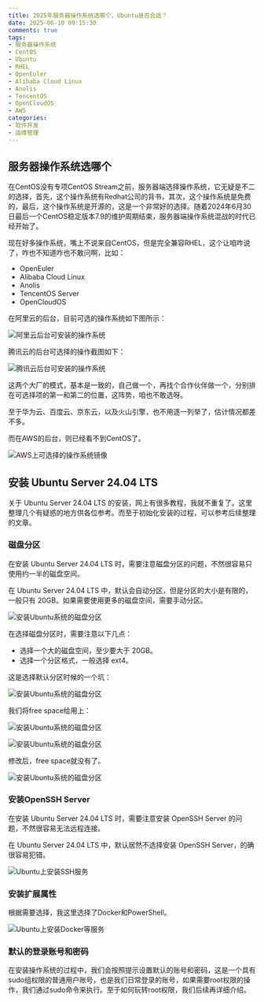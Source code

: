 ```yaml
---
title: 2025年服务器操作系统选哪个，Ubuntu是否合适？
date: 2025-06-10 09:15:30
comments: true
tags:
- 服务器操作系统
- CentOS
- Ubuntu
- RHEL
- OpenEuler
- Alibaba Cloud Linux
- Anolis
- TencentOS
- OpenCloudOS
- AWS
categories:
- 软件开发
- 运维管理
---
```



## 服务器操作系统选哪个


在CentOS没有专项CentOS Stream之前，服务器端选择操作系统，它无疑是不二的选择，首先，这个操作系统有Redhat公司的背书，其次，这个操作系统是免费的，最后，这个操作系统是开源的，这是一个非常好的选择。随着2024年6月30日最后一个CentOS稳定版本7.9的维护周期结束，服务器端操作系统混战的时代已经开始了。

现在好多操作系统，嘴上不说来自CentOS，但是完全兼容RHEL，这个让咱咋说了，咋也不知道咋也不敢问啊，比如：
- OpenEuler
- Alibaba Cloud Linux
- Anolis
- TencentOS Server
- OpenCloudOS

在阿里云的后台，目前可选的操作系统如下图所示：

![阿里云后台可安装的操作系统](https://s2.loli.net/2025/06/10/UCpYTnR59c6mHZO.png)

腾讯云的后台可选择的操作截图如下：

![腾讯云后台可安装的操作系统](https://s2.loli.net/2025/06/10/pMb9oD2S6KjvtxW.png)

这两个大厂的模式，基本是一致的，自己做一个，再找个合作伙伴做一个，分别排在可选择项的第一和第二的位置，这阵势，咱也不敢选呀。

至于华为云、百度云、京东云，以及火山引擎，也不用逐一列举了，估计情况都差不多。

而在AWS的后台，则已经看不到CentOS了。

![AWS上可选择的操作系统镜像](https://s2.loli.net/2025/06/10/PvfTHLA4w3shlqr.png)


## 安装 Ubuntu Server 24.04 LTS

关于 Ubuntu Server 24.04 LTS 的安装，网上有很多教程，我就不重复了。这里整理几个有疑惑的地方供各位参考。而至于初始化安装的过程，可以参考后续整理的文章。

### 磁盘分区

在安装 Ubuntu Server 24.04 LTS 时，需要注意磁盘分区的问题，不然很容易只使用约一半的磁盘空间。

在 Ubuntu Server 24.04 LTS 中，默认会自动分区，但是分区的大小是有限的，一般只有 20GB。如果需要使用更多的磁盘空间，需要手动分区。

![安装Ubuntu系统的磁盘分区](https://s2.loli.net/2025/06/10/dIm6T4cw2SL9kHN.png)

在选择磁盘分区时，需要注意以下几点：
- 选择一个大的磁盘空间，至少要大于 20GB。
- 选择一个分区格式，一般选择 ext4。


这是选择默认分区时候的一个坑：

![安装Ubuntu系统的磁盘分区](https://s2.loli.net/2025/06/10/uvLjPWQS3YAVlHn.png)

我们将free space给用上：

![安装Ubuntu系统的磁盘分区](https://s2.loli.net/2025/06/10/OfqUbXSImGPVgFT.png)

![安装Ubuntu系统的磁盘分区](https://s2.loli.net/2025/06/10/crZkHdERf1NjpCF.png)

修改后，free space就没有了。

![安装Ubuntu系统的磁盘分区](https://s2.loli.net/2025/06/10/53fcLxFlwz21IyA.png)


### 安装OpenSSH Server

在安装 Ubuntu Server 24.04 LTS 时，需要注意安装 OpenSSH Server 的问题，不然很容易无法远程连接。

在 Ubuntu Server 24.04 LTS 中，默认居然不选择安装 OpenSSH Server，的确很容易犯错。

![Ubuntu上安装SSH服务](https://s2.loli.net/2025/06/10/SxYKIoEXBH486hi.png)

### 安装扩展属性

根据需要选择，我这里选择了Docker和PowerShell。

![Ubuntu上安装Docker等服务](https://s2.loli.net/2025/06/10/hCyqtnl2Bvf9ew6.png)

### 默认的登录账号和密码

在安装操作系统的过程中，我们会按照提示设置默认的账号和密码，这是一个具有sudo组权限的普通用户账号，也是我们日常登录的账号，如果需要root权限的操作，我们通过sudo命令来执行。至于如何玩转root权限，我们后续再详细介绍。

